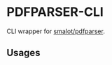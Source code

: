 # PDFPARSER-CLI

CLI wrapper for [smalot/pdfparser](https://github.com/smalot/pdfparser).

## Usages


